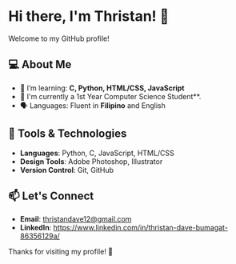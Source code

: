 # Hi there, I'm Thristan! 👋

Welcome to my GitHub profile!

## 💻 About Me
- 🌱 I’m learning: **C, Python, HTML/CSS, JavaScript**
- 🎨 I'm currently a 1st Year Computer Science Student**.
- 🗣️ Languages: Fluent in **Filipino** and English

## 🔧 Tools & Technologies
- **Languages**: Python, C, JavaScript, HTML/CSS
- **Design Tools**: Adobe Photoshop, Illustrator
- **Version Control**: Git, GitHub

## 📫 Let's Connect
- **Email**: thristandave12@gmail.com
- **LinkedIn**: https://www.linkedin.com/in/thristan-dave-bumagat-86356129a/

Thanks for visiting my profile! 🚀

<!--
**3stannn/3stannn** is a ✨ _special_ ✨ repository because its `README.md` (this file) appears on your GitHub profile.

Here are some ideas to get you started:

- 🔭 I’m currently working on ...
- 🌱 I’m currently learning ...
- 👯 I’m looking to collaborate on ...
- 🤔 I’m looking for help with ...
- 💬 Ask me about ...
- 📫 How to reach me: ...
- 😄 Pronouns: ...
- ⚡ Fun fact: ...
-->
